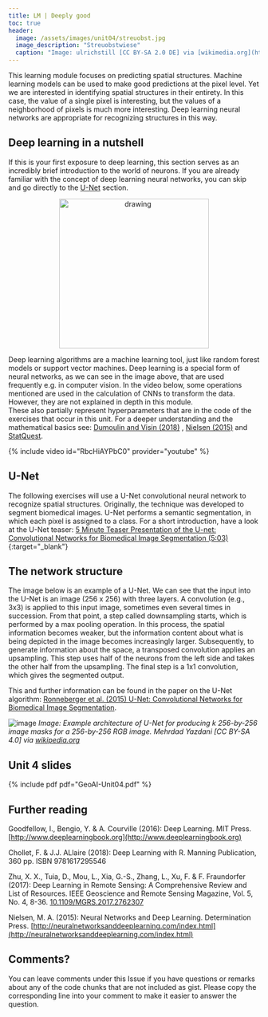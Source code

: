 ```yaml
---
title: LM | Deeply good
toc: true
header:
  image: /assets/images/unit04/streuobst.jpg
  image_description: "Streuobstwiese"
  caption: "Image: ulrichstill [CC BY-SA 2.0 DE] via [wikimedia.org](https://commons.wikimedia.org/wiki/File:Tuebingen_Streuobstwiese.jpg)"
---
```


This learning module focuses on predicting spatial structures. Machine learning models can be used to make good predictions at the pixel level. Yet we are interested in identifying spatial structures in their entirety. In this case, the value of a single pixel is interesting, but the values of a neighborhood of pixels is much more interesting. Deep learning neural networks are appropriate for recognizing structures in this way.

<!--more-->

## Deep learning in a nutshell
If this is your first exposure to deep learning, this section serves as an incredibly brief introduction to the world of neurons. If you are already familiar with the concept of deep learning neural networks, you can skip and go directly to the [U-Net](#u-net) section.

<p align="center">
  <img width="300" height="300" src="../assets/images/unit04/deep_learning_image.png" alt="drawing">
</p>

Deep learning algorithms are a machine learning tool, just like random forest models or support vector machines. Deep learning is a special form of neural networks, as we can see in the image above, that are used frequently e.g. in computer vision.
In the video below, some operations mentioned are used in the calculation of CNNs to transform the data. However, they are not explained in depth in this module.  
These also partially represent hyperparameters that are in the code of the exercises that occur in this unit. For a deeper understanding and the mathematical basics see: 
[Dumoulin and Visin (2018)](https://arxiv.org/abs/1603.07285) , [Nielsen (2015)](http://neuralnetworksanddeeplearning.com/index.html) and [StatQuest](https://youtube.com/playlist?list=PLblh5JKOoLUIxGDQs4LFFD--41Vzf-ME1).


{% include video id="RbcHiAYPbC0" provider="youtube" %}



## U-Net
The following exercises will use a U-Net convolutional neural network to recognize spatial structures. Originally, the technique was developed to segment biomedical images. U-Net performs a semantic segmentation, in which each pixel is assigned to a class. For a short introduction, have a look at the U-Net teaser:
[5 Minute Teaser Presentation of the U-net: Convolutional Networks for Biomedical Image Segmentation (5:03)](https://www.youtube.com/watch?v=81AvQQnpG4Q){:target="_blank"} 

## The network structure
The image below is an example of a U-Net. We can see that the input into the U-Net is an image (256 x 256) with three layers. A convolution (e.g., 3x3) is applied to this input image, sometimes even several times in succession. From that point, a step called downsampling starts, which is performed by a max pooling operation. In this process, the spatial information becomes weaker, but the information content about what is being depicted in the image becomes increasingly larger. Subsequently, to generate information about the space, a transposed convolution applies an upsampling. This step uses half of the neurons from the left side and takes the other half from the upsampling. The final step is a 1x1 convolution, which gives the segmented output.

This and further information can be found in the paper on the U-Net algorithm: [Ronneberger et al. (2015) U-Net: Convolutional Networks for Biomedical Image Segmentation](https://arxiv.org/abs/1505.04597).

![image](../assets/images/unit04/Example_architecture_of_U-Net.png)
*Image: Example architecture of U-Net for producing k 256-by-256 image masks for a 256-by-256 RGB image. Mehrdad Yazdani [CC BY-SA 4.0] via [wikipedia.org](https://en.wikipedia.org/wiki/U-Net#/media/File:Example_architecture_of_U-Net_for_producing_k_256-by-256_image_masks_for_a_256-by-256_RGB_image.png)*


## Unit 4 slides

{% include pdf pdf="GeoAI-Unit04.pdf" %}

## Further reading

Goodfellow, I., Bengio, Y. & A. Courville (2016): Deep Learning. MIT Press. [http://www.deeplearningbook.org](http://www.deeplearningbook.org)

Chollet, F. & J.J. ALlaire (2018): Deep Learning with R. Manning Publication, 360 pp. ISBN 9781617295546

Zhu, X. X., Tuia, D., Mou, L., Xia, G.-S., Zhang, L., Xu, F. & F. Fraundorfer (2017): Deep Learning in Remote Sensing: A Comprehensive Review and List of Resources. 
IEEE Geoscience and Remote Sensing Magazine, Vol. 5, No. 4, 8-36. [10.1109/MGRS.2017.2762307](https://ieeexplore.ieee.org/document/8113128)

Nielsen, M. A. (2015): Neural Networks and Deep Learning. Determination Press. [http://neuralnetworksanddeeplearning.com/index.html](http://neuralnetworksanddeeplearning.com/index.html)


## Comments?
You can leave comments under this Issue if you have questions or remarks about any of the code chunks that are not included as gist. Please copy the corresponding line into your comment to make it easier to answer the question. 

<script src="https://utteranc.es/client.js"
        repo="GeoMOER/geoAI"
        issue-term="GeoAI_2021_unit_04_LM_Deeply_Good"
        theme="github-light"
        crossorigin="anonymous"
        async>
</script>


